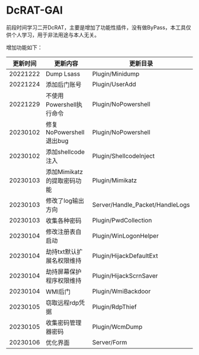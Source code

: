 # DcRAT-GAI
前段时间学习二开DcRAT，主要是增加了功能性插件，没有做ByPass，本工具仅供个人学习，用于非法用途与本人无关。

增加功能如下：

| 更新时间 | 更新内容                   | 更新目录                        |
| -------- | -------------------------- | ------------------------------- |
| 20221222 | Dump Lsass                 | Plugin/Minidump                 |
| 20221224 | 添加后门账号               | Plugin/UserAdd                  |
| 20221229 | 不使用Powershell执行命令   | Plugin/NoPowershell             |
| 20230102 | 修复NoPowershell退出bug    | Plugin/NoPowershell             |
| 20230102 | 添加shellcode注入          | Plugin/ShellcodeInject          |
| 20230103 | 添加Mimikatz的提取密码功能 | Plugin/Mimikatz                 |
| 20230103 | 修改了log输出方向          | Server/Handle_Packet/HandleLogs |
| 20230103 | 收集各种密码               | Plugin/PwdCollection            |
| 20230104 | 修改注册表自启动           | Plugin/WinLogonHelper           |
| 20230104 | 劫持txt默认扩展名权限维持  | Plugin/HijackDefaultExt         |
| 20230104 | 劫持屏幕保护程序权限维持   | Plugin/HijackScrnSaver          |
| 20230104 | WMI后门                    | Plugin/WmiBackdoor              |
| 20230105 | 窃取远程rdp凭据            | Plugin/RdpThief                 |
| 20230105 | 收集密码管理器密码         | Plugin/WcmDump                  |
| 20230106 | 优化界面                   | Server/Form                     |


